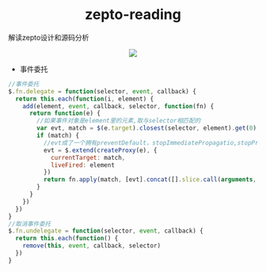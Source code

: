 <h1 align="center">zepto-reading</h1>
解读zepto设计和源码分析

<p align="center"><img src="http://www.zeptojs.cn/skin/logo.png" /></p>



* 事件委托

```JavaScript
//事件委托
$.fn.delegate = function(selector, event, callback) {
  return this.each(function(i, element) {
    add(element, event, callback, selector, function(fn) {
      return function(e) {
        //如果事件对象是element里的元素,取与selector相匹配的
        var evt, match = $(e.target).closest(selector, element).get(0)
        if (match) {
          //evt成了一个拥有preventDefault，stopImmediatePropagatio,stopPropagation方法，currentTarge,liveFiredn属性的对象,另也有e的默认属性
          evt = $.extend(createProxy(e), {
            currentTarget: match,
            liveFired: element
          })
          return fn.apply(match, [evt].concat([].slice.call(arguments, 1)))
        }
      }
    })
  })
}
//取消事件委托
$.fn.undelegate = function(selector, event, callback) {
  return this.each(function() {
    remove(this, event, callback, selector)
  })
}
```
